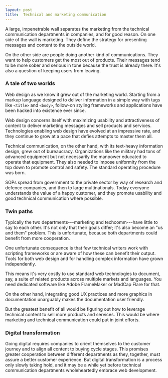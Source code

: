 ```yaml
---
layout: post
title:  Technical and marketing communication
---
```


A large, impenetrable wall separates the marketing from the technical communication departments in companies, and for good reason. On one side of the wall is marketing. They define the strategy for presenting messages and content to the outside world.

On the other side are people doing another kind of communications. They want to help customers get the most out of products. Their messages tend to be more sober and serious in tone because the trust is already there. It's also a question of keeping users from leaving.

### A tale of two worlds

Web design as we know it grew out of the marketing world. Starting from a markup language designed to deliver information in a simple way with tags like `<title>` and `<body>`, follow-on styling frameworks and applications have been hacked into existence ever since.

Web design concerns itself with maximizing usability and attractiveness of content to deliver marketing messages and sell products and services. Technologies enabling web design have evolved at an impressive rate, and they continue to grow at a pace that defies attempts to master them all.

Technical communication, on the other hand, with its text-heavy information design, grew out of bureaucracy. Organizations like the military had tons of advanced equipment but not necessarily the manpower educated to operate that equipment. They also needed to impose uniformity from the top down to promote control and safety. The standard operating procedure was born.

SOPs spread from government to the private sector by way of research and defence companies, and then to large multinationals. Today everyone understands the value of a happy customer, and they promote usability and good technical communication where possible.

### Twin paths

Typically the two departments---marketing and techcomm---have little to say to each other. It's not only that their goals differ; it's also become an "us and them" problem. This is unfortunate, because both departments could benefit from more cooperation.

One unfortunate consequence is that few technical writers work with scripting frameworks or are aware of how these can benefit their output. Tools for both web design and for handling complex information have grown independently.

This means it's very costly to use standard web technologies to document, say, a suite of related products across multiple markets and languages. You need dedicated software like Adobe FrameMaker or MadCap Flare for that.

On the other hand, integrating good UX practices and more graphics in documentation unarguably makes the documentation user friendly.

But the greatest benefit of all would be figuring out how to leverage technical content to sell more products and services. This would be where marketing and technical communication could put in joint efforts.

### Digital transformation

Going digital requires companies to orient themselves to the customer journey and to align all content to buying cycle stages. This promises greater cooperation between different departments as they, together, must assure a better customer experience. But digital transformation is a process only slowly taking hold, and it may be a while yet before technical communication departments wholeheartedly embrace web development.
